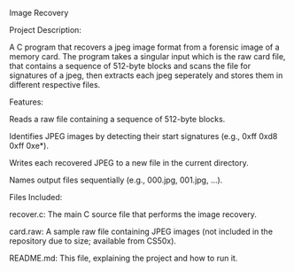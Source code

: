 Image Recovery

Project Description:

A C program that recovers a jpeg image format from a forensic image of a memory card. The program takes a singular input which is the raw card file, that contains a sequence of 512-byte blocks and scans the file for signatures of a jpeg, then extracts each jpeg seperately and stores them in different respective files.

Features:

Reads a raw file containing a sequence of 512-byte blocks.

Identifies JPEG images by detecting their start signatures (e.g., 0xff 0xd8 0xff 0xe*).

Writes each recovered JPEG to a new file in the current directory.

Names output files sequentially (e.g., 000.jpg, 001.jpg, ...).

Files Included: 

recover.c: The main C source file that performs the image recovery.

card.raw: A sample raw file containing JPEG images (not included in the repository due to size; available from CS50x).

README.md: This file, explaining the project and how to run it.

